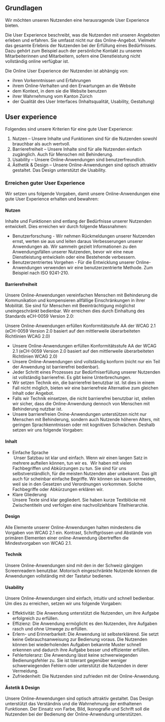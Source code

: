 <h2 class='atm-heading'>Grundlagen</h2>

Wir möchten unseren Nutzenden eine herausragende User Experience bieten.

Die User Experience beschreibt, was die Nutzenden mit unseren Angeboten erleben und erfahren. Sie umfasst nicht nur das Online-Angebot. Vielmehr das gesamte Erlebnis der Nutzenden bei der Erfüllung eines Bedürfnisses. Dazu gehört zum Beispiel auch der persönliche Kontakt zu unseren Mitarbeiterinnen und Mitarbeitern, sofern eine Dienstleistung nicht vollständig online verfügbar ist.

Die Online User Experience der Nutzenden ist abhängig von:

* ihren Vorkenntnissen und Erfahrungen
* ihrem Online-Verhalten und den Erwartungen an die Website
* dem Kontext, in dem sie die Website benutzen
* ihrer Wahrnehmung vom Kanton Zürich
* der Qualität des User Interfaces (Inhaltsqualität, Usability, Gestaltung)

<h2 class='atm-heading atm-heading--bordered'>User experience</h2>

Folgendes sind unsere Kriterien für eine gute User Experience:

1. Nutzen – Unsere Inhalte und Funktionen sind für die Nutzenden sowohl brauchbar als auch wertvoll.
2. Barrierefreiheit – Unsere Inhalte sind für alle Nutzenden einfach zugänglich. Auch für Menschen mit Behinderung.
3. Usability – Unsere Online-Anwendungen sind benutzerfreundlich.
4. Ästhetik & Design – Unsere Online-Anwendungen sind optisch attraktiv gestaltet. Das Design unterstützt die Usability.

<h3 class="atm-heading">Erreichen guter User Experience</h3>

Wir setzen uns folgende Vorgaben, damit unsere Online-Anwendungen eine gute User Experience erhalten und bewahren:

<h4 class="atm-heading">Nutzen</h4>

Inhalte und Funktionen sind entlang der Bedürfnisse unserer Nutzenden entwickelt. Dies erreichen wir durch folgende Massnahmen:

* Benutzerforschung - Wir nehmen Rückmeldungen unserer Nutzenden ernst, werten sie aus und leiten daraus Verbesserungen unserer Anwendungen ab. Wir sammeln gezielt Informationen zu den Anwendungsfällen unserer Nutzenden, bevor wir eine neue Dienstleistung entwickeln oder eine Bestehende verbessern.
* Benutzerzentriertes Vorgehen - Für die Entwicklung unserer Online-Anwendungen verwenden wir eine benutzerzentrierte Methode. Zum Beispiel nach ISO 9241-210.

<h4 class="atm-heading">Barrierefreiheit</h4>

Unsere Online-Anwendungen vereinfachen Menschen mit Behinderung die Kommunikation und kompensieren allfällige Einschränkungen in ihrer Mobilität. Sie sind für Menschen mit Beeinträchtigung möglichst uneingeschränkt bedienbar. Wir erreichen dies durch Einhaltung des Standards eCH-0059 Version 2.0:

Unsere Online-Anwendungen erfüllen Konformitätsstufe AA der WCAG 2.1 (eCH-0059 Version 2.0 basiert auf den mittlerweile überarbeiteten Richtlinien WCAG 2.0)

* Unsere Online-Anwendungen erfüllen Konformitätsstufe AA der WCAG 2.1 (eCH-0059 Version 2.0 basiert auf den mittlerweile überarbeiteten Richtlinien WCAG 2.0)
* Unsere Online-Anwendungen sind vollständig konform (nicht nur ein Teil der Anwendung ist barrierefrei bedienbar).
* Jeder Schritt eines Prozesses zur Bedürfniserfüllung unserer Nutzenden ist vollständig barrierefrei. Es gibt keine Unterbrechungen.
* Wir setzen Technik ein, die barrierefrei benutzbar ist. Ist dies in einem Fall nicht möglich, bieten wir eine barrierefreie Alternative zum gleichen Inhalt oder Angebot.
* Falls wir Technik einsetzen, die nicht barrierefrei benutzbar ist, stellen wir sicher, dass die Online-Anwendung dennoch von Menschen mit Behinderung nutzbar ist.
* Unsere barrierefreien Onine-Anwendungen unterstützen nicht nur Menschen mit Behinderung, sondern auch Nutzende höheren Alters, mit geringen Sprachkenntnissen oder mit kognitiven Schwächen. Deshalb setzen wir uns folgende Vorgaben:

<h4 class="atm-heading">Inhalt</h4>

* Einfache Sprache<br>
 Unser Satzbau ist klar und einfach. Wenn wir einen langen Satz in mehrere aufteilen können, tun wir es.
 Wir haben mit vielen Fachbegriffen und Abkürzungen zu tun. Sie sind für uns selbstverständlich, für die meisten Nutzenden aber unbekannt. Das gilt auch für scheinbar einfache Begriffe. Wir können sie kaum vermeiden, weil sie in den Gesetzen und Verordnungen vorkommen. Solche Fachbegriffe oder Abkürzungen erklären wir.
* Klare Gliederung <br>
Unsere Texte sind klar gegliedert. Sie haben kurze Textblöcke mit Zwischentiteln und verfolgen eine nachvollziehbare Titelhierarchie.

<h4 class="atm-heading">Design</h4>

Alle Elemente unserer Online-Anwendungen halten mindestens die Vorgaben von WCAG 2.1 ein. Kontrast, Schriftgrössen und Abstände von primären Elementen einer online-Anwendung übertreffen die Mindestvorgaben von WCAG 2.1.

<h4 class="atm-heading">Technik</h4>

Unsere Online-Anwendungen sind mit den in der Schweiz gängigen Screenreadern benutzbar. Motorisch eingeschränkte Nutzende können die Anwendungen vollständig mit der Tastatur bedienen.

<h4 class="atm-heading">Usability</h4>

Unsere Online-Anwendungen sind einfach, intuitiv und schnell bedienbar. Um dies zu erreichen, setzen wir uns folgende Vorgaben:

* Effektivität: Die Anwendung unterstützt die Nutzenden, um ihre Aufgabe erfolgreich zu erfüllen.
* Effizienz: Die Anwendung ermöglicht es den Nutzenden, ihre Aufgaben rasch und ohne Umwege zu erfüllen.
* Erlern- und Erinnerbarkeit: Die Anwendung ist selbsterklärend. Sie setzt keine Gebrauchsanweisung zur Bedienung voraus. Die Nutzenden können bei wiederholenden Aufgaben bekannte Muster schnell erkennen und dadurch ihre Aufgabe besser und effizienter erfüllen.
* Fehlertoleranz: Die Anwendung lässt keine schwerwiegenden Bedienungsfehler zu. Sie ist tolerant gegenüber weniger schwerwiegenden Fehlern oder unterstützt die Nutzenden in derer Vermeidung.
* Zufriedenheit: Die Nutzenden sind zufrieden mit der Online-Anwendung.

<h4 class="atm-heading">Ästetik & Design</h4>

Unsere Online-Anwendungen sind optisch attraktiv gestaltet. Das Design unterstützt das Verständnis und die Wahrnehmung der enthaltenen Funktionen. Der Einsatz von Farbe, Bild, Ikonografie und Schrift soll die Nutzenden bei der Bedienung der Online-Anwendung unterstützen.

&nbsp;
